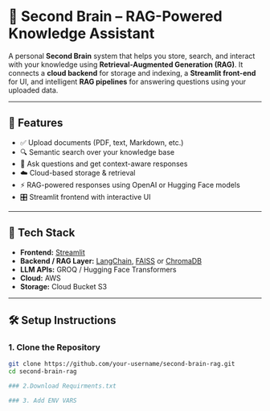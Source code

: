 # 🧠 Second Brain – RAG-Powered Knowledge Assistant

A personal **Second Brain** system that helps you store, search, and interact with your knowledge using **Retrieval-Augmented Generation (RAG)**. It connects a **cloud backend** for storage and indexing, a **Streamlit front-end** for UI, and intelligent **RAG pipelines** for answering questions using your uploaded data.

---

## 🚀 Features

- ✅ Upload documents (PDF, text, Markdown, etc.)
- 🔍 Semantic search over your knowledge base
- 💬 Ask questions and get context-aware responses
- ☁️ Cloud-based storage & retrieval
- ⚡ RAG-powered responses using OpenAI or Hugging Face models
- 🎛️ Streamlit frontend with interactive UI

---

## 🧱 Tech Stack

- **Frontend:** [Streamlit](https://streamlit.io/)
- **Backend / RAG Layer:** [LangChain](https://www.langchain.com/), [FAISS](https://github.com/facebookresearch/faiss) or [ChromaDB](https://www.trychroma.com/)
- **LLM APIs:** GROQ / Hugging Face Transformers
- **Cloud:** AWS
- **Storage:** Cloud Bucket S3

---

## 🛠️ Setup Instructions

### 1. Clone the Repository

```bash
git clone https://github.com/your-username/second-brain-rag.git
cd second-brain-rag

### 2.Download Requirments.txt

### 3. Add ENV VARS


